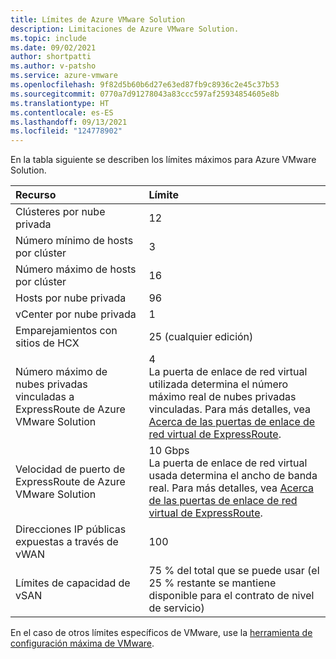 ```yaml
---
title: Límites de Azure VMware Solution
description: Limitaciones de Azure VMware Solution.
ms.topic: include
ms.date: 09/02/2021
author: shortpatti
ms.author: v-patsho
ms.service: azure-vmware
ms.openlocfilehash: 9f82d5b60b6d27e63ed87fb9c8936c2e45c37b53
ms.sourcegitcommit: 0770a7d91278043a83ccc597af25934854605e8b
ms.translationtype: HT
ms.contentlocale: es-ES
ms.lasthandoff: 09/13/2021
ms.locfileid: "124778902"
---
```

<!-- Used in /azure/azure-resource-manager/management/azure-subscription-service-limits.md and concepts-networking.md -->

En la tabla siguiente se describen los límites máximos para Azure VMware Solution.

| **Recurso** | **Límite** |
| :-- | :-- |
| Clústeres por nube privada | 12 |
| Número mínimo de hosts por clúster | 3 |
| Número máximo de hosts por clúster | 16 |
| Hosts por nube privada | 96 |
| vCenter por nube privada | 1  |
| Emparejamientos con sitios de HCX | 25 (cualquier edición) |
| Número máximo de nubes privadas vinculadas a ExpressRoute de Azure VMware Solution | 4<br />La puerta de enlace de red virtual utilizada determina el número máximo real de nubes privadas vinculadas.  Para más detalles, vea [Acerca de las puertas de enlace de red virtual de ExpressRoute](../../expressroute/expressroute-about-virtual-network-gateways.md). | 
| Velocidad de puerto de ExpressRoute de Azure VMware Solution | 10 Gbps<br />La puerta de enlace de red virtual usada determina el ancho de banda real. Para más detalles, vea [Acerca de las puertas de enlace de red virtual de ExpressRoute](../../expressroute/expressroute-about-virtual-network-gateways.md). | 
| Direcciones IP públicas expuestas a través de vWAN | 100 |
| Límites de capacidad de vSAN | 75 % del total que se puede usar (el 25 % restante se mantiene disponible para el contrato de nivel de servicio)  |

En el caso de otros límites específicos de VMware, use la [herramienta de configuración máxima de VMware](https://configmax.vmware.com/).
